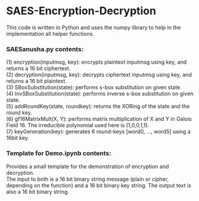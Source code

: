 # SAES-Encryption-Decryption

This code is written in Python and uses the numpy library to help in the implementation all helper functions.

### SAESanusha.py contents:
(1) encryption(inputmsg, key): encrypts plaintext inputmsg using key, and returns a 16 bit ciphertext.  
(2) decryption(inputmsg, key): decrypts ciphertext inputmsg using key, and returns a 16 bit plaintext.  
(3) SBoxSubstitution(state): performs s-box substitution on given state.  
(4) InvSBoxSubstitution(state): performs inverse s-box substitution on given state.  
(5) addRoundKey(state, roundkey): returns the XORing of the state and the round key.  
(6) gf16MatrixMult(X, Y): performs matrix multiplication of X and Y in Galois Field 16. The irreducible polynomial used here is (1,0,0,1,1).  
(7) keyGeneration(key): generates 6 round-keys [word0, ..., word5] using a 16bit key.  

### Template for Demo.ipynb contents:
Provides a small template for the demonstration of encryption and decryption.  
The input to both is a 16 bit binary string message (plain or cipher, depending on the function) and a 16 bit binary key string. The output text is also a 16 bit binary string.
